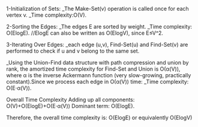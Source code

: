 1-Initialization of Sets:
_The Make-Set(v) operation is called once for each vertex v.
_Time complexity:O(V).

2-Sorting the Edges:
_The edges E are sorted by weight.
_Time complexity: O(ElogE).  //ElogE can also be written as O(ElogV), since E≤V^2.

3-Iterating Over Edges:
_each edge (u,v), Find-Set(u) and Find-Set(v) are performed to check if u and v belong to the same set.

_Using the Union-Find data structure with path compression and union by rank, the amortized time complexity for Find-Set and Union is O(α(V)), where α is the inverse Ackermann function (very slow-growing, practically constant).Since we process each edge in O(α(V)) time:
_Time complexity: O(E⋅α(V)).


Overall Time Complexity
Adding up all components: O(V)+O(ElogE)+O(E⋅α(V))
Dominant term: O(ElogE).

Therefore, the overall time complexity is: O(ElogE) or equivalently O(ElogV)
